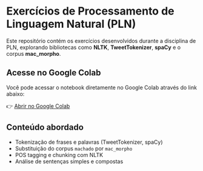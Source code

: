 # Exercícios de Processamento de Linguagem Natural (PLN)

Este repositório contém os exercícios desenvolvidos durante a disciplina de PLN, explorando bibliotecas como **NLTK**, **TweetTokenizer**, **spaCy** e o corpus **mac_morpho**.

## Acesse no Google Colab

Você pode acessar o notebook diretamente no Google Colab através do link abaixo:

👉 [Abrir no Google Colab](https://colab.research.google.com/drive/1EnOdiw0aEorXuReARPQuXQklhgbYNcHN?usp=sharing)

## Conteúdo abordado

- Tokenização de frases e palavras (TweetTokenizer, spaCy)
- Substituição do corpus `machado` por `mac_morpho`
- POS tagging e chunking com NLTK
- Análise de sentenças simples e compostas
